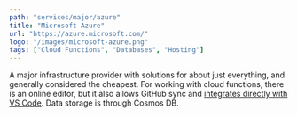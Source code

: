 ```yaml
---
path: "services/major/azure"
title: "Microsoft Azure"
url: "https://azure.microsoft.com/"
logo: "/images/microsoft-azure.png"
tags: ["Cloud Functions", "Databases", "Hosting"]
---
```


A major infrastructure provider with solutions for about just everything, and generally considered the cheapest. For working with cloud functions, there is an online editor, but it also allows GitHub sync and <a href="https://marketplace.visualstudio.com/items?itemName=ms-azuretools.vscode-azurefunctions">integrates directly with VS Code</a>. Data storage is through Cosmos DB.
